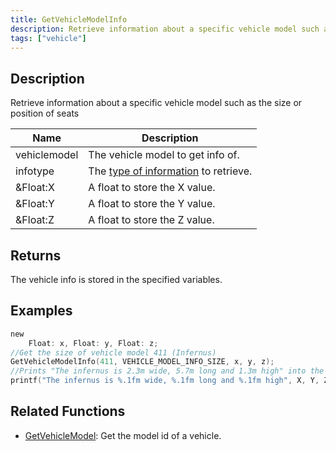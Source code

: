 ```yaml
---
title: GetVehicleModelInfo
description: Retrieve information about a specific vehicle model such as the size or position of seats.
tags: ["vehicle"]
---
```


<VersionWarn version='SA-MP 0.3e' />

## Description

Retrieve information about a specific vehicle model such as the size or position of seats

| Name         | Description                          											|
| ------------ | ------------------------------------------------------------------------------ |
| vehiclemodel | The vehicle model to get info of.    											|
| infotype     | The [type of information](../resources/vehicleinformationtypes) to retrieve.	|
| &Float:X     | A float to store the X value.        											|
| &Float:Y     | A float to store the Y value.        											|
| &Float:Z     | A float to store the Z value.        											|

## Returns

The vehicle info is stored in the specified variables.

## Examples

```c
new
	Float: x, Float: y, Float: z;
//Get the size of vehicle model 411 (Infernus)
GetVehicleModelInfo(411, VEHICLE_MODEL_INFO_SIZE, x, y, z);
//Prints "The infernus is 2.3m wide, 5.7m long and 1.3m high" into the console
printf("The infernus is %.1fm wide, %.1fm long and %.1fm high", X, Y, Z);
```

## Related Functions

- [GetVehicleModel](GetVehicleModel): Get the model id of a vehicle.
